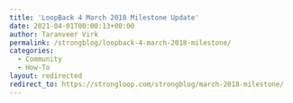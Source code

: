 ```yaml
---
title: 'LoopBack 4 March 2018 Milestone Update'
date: 2021-04-01T00:00:13+00:00
author: Taranveer Virk
permalink: /strongblog/loopback-4-march-2018-milestone/
categories:
  - Community
  - How-To
layout: redirected
redirect_to: https://strongloop.com/strongblog/march-2018-milestone/
---
```

